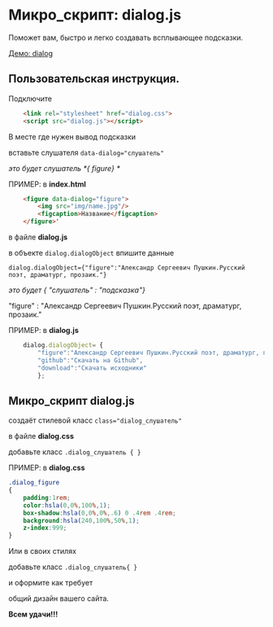 Микро_скрипт: dialog.js
=======================

Поможет вам, быстро и легко создавать всплывающее подсказки.

[Демо: dialog](http://portfolio.xn----ftbdevagxcz8j.xn--p1ai/trailer/dialog/)
	
Пользовательская инструкция.
----------------------------
Подключите
	
```html
	<link rel="stylesheet" href="dialog.css">
	<script src="dialog.js"></script>
```

В месте где нужен вывод подсказки

вставьте слушателя `data-dialog="слушатель"`

_это будет слушатель *{ figure} *_

ПРИМЕР:
в  **index.html**

```html
	<figure data-dialog="figure">
		<img src="img/name.jpg"/>
		<figcaption>Название</figcaption>
	</figure>'
``` 	
	
в файле **dialog.js**

в объекте `dialog.dialogObject` впишите данные

`dialog.dialogObject={"figure":"Александр Сергеевич Пушкин.Русский поэт, драматург, прозаик."}`

_это будет *{ "слушатель" : "подсказка"}*_

"figure" : "Александр Сергеевич Пушкин.Русский поэт, драматург, прозаик."
	
ПРИМЕР:
в  **dialog.js**
	
```js
	dialog.dialogObject= {
		"figure":"Александр Сергеевич Пушкин.Русский поэт, драматург, прозаик.",
		"github":"Скачать на Github",
		"download":"Скачать исходники"
		};
```` 

Микро_скрипт dialog.js
----------------------
создаёт стилевой класс `class="dialog_слушатель"`

в файле **dialog.css**

добавьте класс `.dialog_слушатель { }`

ПРИМЕР:
в **dialog.css**

```css
.dialog_figure
{
	padding:1rem; 
	color:hsla(0,0%,100%,1);
	box-shadow:hsla(0,0%,0%,.6) 0 .4rem .4rem;
	background:hsla(240,100%,50%,1);
	z-index:999;
}
```` 
Или в своих стилях

добавьте класс  `.dialog_слушатель{ }`

и оформите как требует

общий дизайн вашего сайта.
	
**Всем удачи!!!**
	
